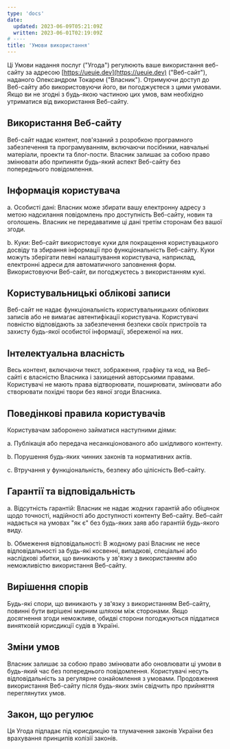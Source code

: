 ```yaml
---
type: 'docs'
date:
  updated: 2023-06-09T05:21:09Z
  written: 2023-06-01T02:19:09Z
# ----
title: 'Умови використання'
---
```


Ці Умови надання послуг ("Угода") регулюють ваше використання веб-сайту за адресою [https://ueuie.dev](https://ueuie.dev) ("Веб-сайт"), наданого Олександром Токарем ("Власник"). Отримуючи доступ до Веб-сайту або використовуючи його, ви погоджуєтеся з цими умовами. Якщо ви не згодні з будь-якою частиною цих умов, вам необхідно утриматися від використання Веб-сайту.

## Використання Веб-сайту

Веб-сайт надає контент, пов'язаний з розробкою програмного забезпечення та програмуванням, включаючи посібники, навчальні матеріали, проекти та блог-пости. Власник залишає за собою право змінювати або припиняти будь-який аспект Веб-сайту без попереднього повідомлення.

## Інформація користувача

a. Особисті дані: Власник може збирати вашу електронну адресу з метою надсилання повідомлень про доступність Веб-сайту, новин та оголошень. Власник не передаватиме ці дані третім сторонам без вашої згоди.

b. Куки: Веб-сайт використовує куки для покращення користувацького досвіду та збирання інформації про функціональність Веб-сайту. Куки можуть зберігати певні налаштування користувача, наприклад, електронні адреси для автоматичного заповнення форм. Використовуючи Веб-сайт, ви погоджуєтесь з використанням кукі.

## Користувальницькі облікові записи

Веб-сайт не надає функціональність користувальницьких облікових записів або не вимагає автентифікації користувача. Користувачі повністю відповідають за забезпечення безпеки своїх пристроїв та захисту будь-якої особистої інформації, збереженої на них.

## Інтелектуальна власність

Весь контент, включаючи текст, зображення, графіку та код, на Веб-сайті є власністю Власника і захищений авторськими правами. Користувачі не мають права відтворювати, поширювати, змінювати або створювати похідні твори без явної згоди Власника.

## Поведінкові правила користувачів

Користувачам заборонено займатися наступними діями:

a. Публікація або передача несанкціонованого або шкідливого контенту.

b. Порушення будь-яких чинних законів та нормативних актів.

c. Втручання у функціональність, безпеку або цілісність Веб-сайту.

## Гарантії та відповідальність

a. Відсутність гарантій: Власник не надає жодних гарантій або обіцянок щодо точності, надійності або доступності контенту Веб-сайту. Веб-сайт надається на умовах "як є" без будь-яких заяв або гарантій будь-якого виду.

b. Обмеження відповідальності: В жодному разі Власник не несе відповідальності за будь-які косвенні, випадкові, спеціальні або наслідкові збитки, що виникають у зв'язку з використанням або неможливістю використання Веб-сайту.

## Вирішення спорів

Будь-які спори, що виникають у зв'язку з використанням Веб-сайту, повинні бути вирішені мирним шляхом між сторонами. Якщо досягнення згоди неможливе, обидві сторони погоджуються піддатися винятковій юрисдикції судів в Україні.

## Зміни умов

Власник залишає за собою право змінювати або оновлювати ці умови в будь-який час без попереднього повідомлення. Користувачі несуть відповідальність за регулярне ознайомлення з умовами. Продовження використання Веб-сайту після будь-яких змін свідчить про прийняття переглянутих умов.

## Закон, що регулює

Ця Угода підпадає під юрисдикцію та тлумачення законів України без врахування принципів колізії законів.
